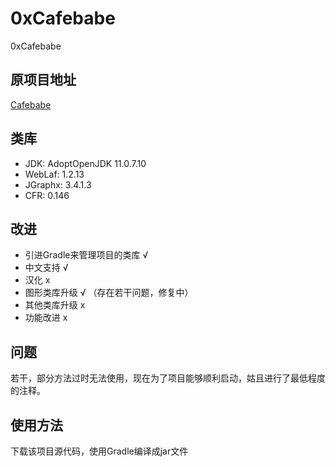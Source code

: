 # 0xCafebabe
0xCafebabe
## 原项目地址
[Cafebabe](https://github.com/GraxCode/Cafebabe)

## 类库
+ JDK: AdoptOpenJDK 11.0.7.10
+ WebLaf: 1.2.13
+ JGraphx: 3.4.1.3
+ CFR: 0.146

## 改进
+ 引进Gradle来管理项目的类库 √
+ 中文支持 √
+ 汉化 x  
+ 图形类库升级 √ （存在若干问题，修复中）
+ 其他类库升级 x
+ 功能改进 x

## 问题
若干，部分方法过时无法使用，现在为了项目能够顺利启动，姑且进行了最低程度的注释。

## 使用方法
下载该项目源代码，使用Gradle编译成jar文件
